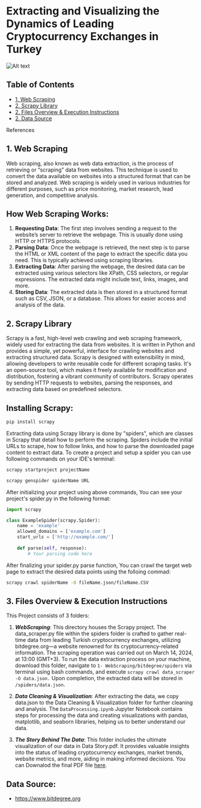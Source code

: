 # Extracting and Visualizing the Dynamics of Leading Cryptocurrency Exchanges in Turkey

<img title="a title" alt="Alt text" src="https://www.cpapracticeadvisor.com/wp-content/uploads/sites/2/2022/07/30017/big_data_1_.5afaec15da23c.png">

## Table of Contents
- [1. Web Scraping](#WebScraping)
- [2. Scrapy Library](#Scrapy)
- [2. Files Overview & Execution Instructions](#Repository)
- [2. Data Source](#References)

References

<a name="WebScraping"></a>
## 1. Web Scraping
Web scraping, also known as web data extraction, is the process of retrieving or “scraping” data from websites. This technique is used to convert the data available on websites into a structured format that can be stored and analyzed. Web scraping is widely used in various industries for different purposes, such as price monitoring, market research, lead generation, and competitive analysis.

## How Web Scraping Works:
1. **Requesting Data**: The first step involves sending a request to the website’s server to retrieve the webpage. This is usually done using HTTP or HTTPS protocols.
2. **Parsing Data**: Once the webpage is retrieved, the next step is to parse the HTML or XML content of the page to extract the specific data you need. This is typically achieved using scraping libraries.
3. **Extracting Data**: After parsing the webpage, the desired data can be extracted using various selectors like XPath, CSS selectors, or regular expressions. The extracted data might include text, links, images, and more.
4. **Storing Data**: The extracted data is then stored in a structured format such as CSV, JSON, or a database. This allows for easier access and analysis of the data.


<a name="Scrapy"></a>
## 2. Scrapy Library
Scrapy is a fast, high-level web crawling and web scraping framework, widely used for extracting the data from websites. It is written in Python and provides a simple, yet powerful, interface for crawling websites and extracting structured data. Scrapy is designed with extensibility in mind, allowing developers to write reusable code for different scraping tasks. It's an open-source tool, which makes it freely available for modification and distribution, fostering a vibrant community of contributors. Scrapy operates by sending HTTP requests to websites, parsing the responses, and extracting data based on predefined selectors.

## Installing Scrapy:
```sh
pip install scrapy
```

Extracting data using Scrapy library is done by "spiders", which are classes in Scrapy that detail how to perform the scraping. Spiders include the initial URLs to scrape, how to follow links, and how to parse the downloaded page content to extract data. To create a project and setup a spider you can use following commands on your IDE's terminal:
```sh
scrapy startproject projectName
```
```sh
scrapy genspider spiderName URL
```

After initializing your project using above commands, You can see your project's spider.py in the following format:

```python
import scrapy

class ExampleSpider(scrapy.Spider):
    name = 'example'
    allowed_domains = ['example.com']
    start_urls = ['http://example.com/']
    
    def parse(self, response):
        # Your parsing code here
```

After finalizing your spider.py parse function, You can crawl the target web page to extract the desired data points using the folloing commad:
```sh
scrapy crawl spiderName -O fileName.json/fileName.CSV
```


<a name="Repository"></a>
## 3. Files Overview & Execution Instructions
This Project consists of 3 folders:

1. ***WebScraping***: This directory houses the Scrapy project. The data_scraper.py file within the spiders folder is crafted to gather real-time data from leading Turkish cryptocurrency exchanges, utilizing bitdegree.org—a website renowned for its cryptocurrency-related information. The scraping operation was carried out on March 14, 2024, at 13:00 (GMT+3). To run the data extraction process on your machine, download this folder, navigate to `1- WebScraping/bitdegree/spiders` via terminal using bash commands, and execute `scrapy crawl data_scraper -O data.json.` Upon completion, the extracted data will be stored in `/spiders/data.json`.

2. ***Data Cleaning & Visualization***:
After extracting the data, we copy data.json to the Data Cleaning & Visualization folder for further cleaning and analysis. The `DataProcessing.ipynb` Jupyter Notebook contains steps for processing the data and creating visualizations with pandas, matplotlib, and seaborn libraries, helping us to better understand our data.

2. ***The Story Behind The Data***: This folder includes the ultimate visualization of our data in Data Story.pdf. It provides valuable insights into the status of leading cryptocurrency exchanges, market trends, website metrics, and more, aiding in making informed decisions. You can Downalod the final PDF file [here](https://github.com/PeymanKh/Turkish_Cryptocurrency_Exchanges_Data_Analysis/files/14620025/Data.Story.pdf).

<a name="References"></a>
## Data Source:
- https://www.bitdegree.org


